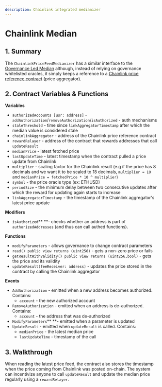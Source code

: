 ```yaml
---
description: Chainlink integrated medianizer
---
```


# Chainlink Median

## 1. Summary <a href="1-introduction" id="1-introduction"></a>

The `ChainlinkPriceFeedMedianizer` has a similar interface to the [Governance Led Median](https://reflexer-labs.gitbook.io/geb/system-contracts/untitled-1/medianizer/governance-led) although, instead of relying on governance whitelisted oracles, it simply keeps a reference to a [Chainlink price reference contract](https://feeds.chain.link) (price aggregator).

## 2. Contract Variables & Functions <a href="2-contract-details" id="2-contract-details"></a>

**Variables**

* `authorizedAccounts [usr: address]` - `addAuthorization`/`removeAuthorization`/`isAuthorized` - auth mechanisms
* `staleThreshold` - time since `linkAggregatorTimestamp` after which the median value is considered stale&#x20;
* `chainlinkAggregator` - address of the Chainlink price reference contract
* `rewardRelayer` - address of the contract that rewards addresses that call `updateResult`
* `medianPrice` - latest fetched price&#x20;
* `lastUpdateTime` - latest timestamp when the contract pulled a price update from Chainlink
* `multiplier` - scaling factor for the Chainlink result (e.g if the price has 8 decimals and we want it to be scaled to 18 decimals, `multiplier = 10` and `medianPrice = fetchedPrice * 10 ^ multiplier`)
* `symbol` - the price oracle type (ex: ETHUSD)
* `periodSize` - the minimum delay between two consecutive updates after which the reward for updating again starts to increase
* `linkAggregatorTimestamp` - the timestamp of the Chainlink aggregator's latest price update

**Modifiers**

* `isAuthorized`** **- checks whether an address is part of `authorizedAddresses` (and thus can call authed functions).

**Functions**

* `modifyParameters` - allows governance to change contract parameters
* `read() public view returns (uint256)` - gets a non-zero price or fails
* `getResultWithValidity() public view returns (uint256,bool)` - gets the price and its validity
* `updateResult(feeReceiver: address)` - updates the price stored in the contract by calling the Chainlink aggregator

**Events**

* `AddAuthorization` - emitted when a new address becomes authorized. Contains:
  * `account` - the new authorized account
* `RemoveAuthorization` - emitted when an address is de-authorized. Contains:
  * `account` - the address that was de-authorized
* `ModifyParameters`** **- emitted when a parameter is updated
* `UpdateResult` - emitted when `updateResult` is called. Contains:
  * `medianPrice` - the latest median price
  * `lastUpdateTime` - timestamp of the call

## 3. Walkthrough

When reading the latest price feed, the contract also stores the timestamp when the price coming from Chainlink was posted on-chain. The system can incentivize anyone to call `updateResult` and update the median price regularly using a `rewardRelayer`.

